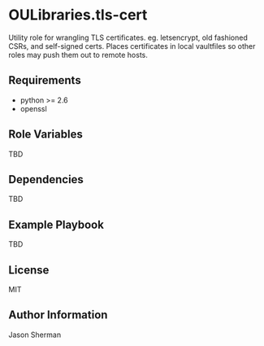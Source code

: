 OULibraries.tls-cert
=========

Utility role for wrangling TLS certificates. eg. letsencrypt, old fashioned CSRs, and self-signed certs.
Places certificates in local vaultfiles so other roles may push them out to remote hosts.

Requirements
------------

* python >= 2.6
* openssl

Role Variables
--------------

TBD

Dependencies
------------

TBD

Example Playbook
----------------

TBD

License
-------

MIT

Author Information
------------------

Jason Sherman
